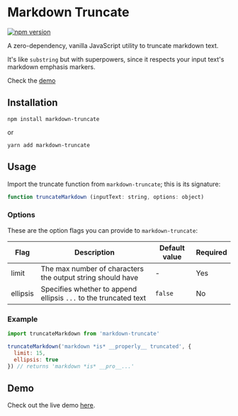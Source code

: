 # Markdown Truncate

[![npm version](https://badge.fury.io/js/markdown-truncate.svg)](https://badge.fury.io/js/markdown-truncate)

A zero-dependency, vanilla JavaScript utility to truncate markdown text.

It's like `substring` but with superpowers, since it respects your input text's markdown emphasis markers.

Check the [demo](#demo)

## Installation

```
npm install markdown-truncate
```

or

```
yarn add markdown-truncate
```

## Usage

Import the truncate function from `markdown-truncate`; this is its signature:

```javascript
function truncateMarkdown (inputText: string, options: object)
```

### Options

These are the option flags you can provide to `markdown-truncate`:

| Flag     | Description                                                      | Default value | Required |
|----------|------------------------------------------------------------------|---------------|----------|
| limit    | The max number of characters the output string should have       | -             | Yes      |
| ellipsis | Specifies whether to append ellipsis `...` to the truncated text | `false`       | No       |

### Example

```javascript
import truncateMarkdown from 'markdown-truncate'

truncateMarkdown('markdown *is* __properly__ truncated', {
  limit: 15,
  ellipsis: true
}) // returns 'markdown *is* __pro__...'
```

## Demo

Check out the live demo [here](https://vkv5b.csb.app/).
